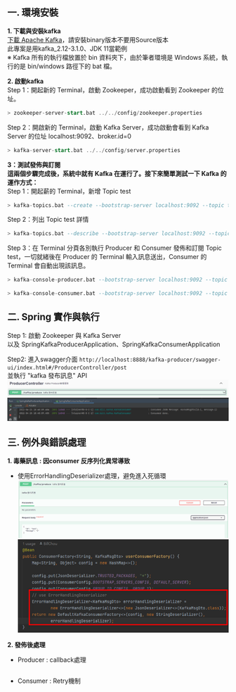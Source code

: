**一. 環境安裝** 
---
**1. 下載與安裝kafka**    
[下載 Apache Kafka](https://kafka.apache.org/downloads)，請安裝binary版本不要用Source版本  
此專案是用kafka_2.12-3.1.0、JDK 11當範例  
※ Kafka 所有的執行檔放置於 bin 資料夾下，由於筆者環境是 Windows 系統，執行的是 bin/windows 路徑下的 bat 檔。

**2. 啟動kafka**  
Step 1：開起新的 Terminal，啟動 Zookeeper，成功啟動看到 Zookeeper 的位址。  
```sql
> zookeeper-server-start.bat ../../config/zookeeper.properties
```
Step 2：開啟新的 Terminal，啟動 Kafka Server，成功啟動會看到 Kafka Server 的位址 localhost:9092、broker.id=0
```sql
> kafka-server-start.bat ../../config/server.properties
```

**3：測試發佈與訂閱**  
**這兩個步驟完成後，系統中就有 Kafka 在運行了。接下來簡單測試一下 Kafka 的運作方式：**  
Step 1：開起薪的 Terminal，新增 Topic test  
```sql
> kafka-topics.bat --create --bootstrap-server localhost:9092 --topic test --replication-factor 1 --partitions 1
```
Step 2：列出 Topic test 詳情  
```sql
> kafka-topics.bat --describe --bootstrap-server localhost:9092 --topic test
```
Step 3：在 Terminal 分頁各別執行 Producer 和 Consumer 發佈和訂閱 Topic test，一切就緒後在 Producer 的 Terminal 輸入訊息送出，Consumer 的 Terminal 會自動出現該訊息。  
```sql
> kafka-console-producer.bat --bootstrap-server localhost:9092 --topic test
```
```sql
> kafka-console-consumer.bat --bootstrap-server localhost:9092 --topic test
```

**二. Spring 實作與執行** 
---
Step 1:
啟動 Zookeeper 與 Kafka Server  
以及 SpringKafkaProducerApplication、SpringKafkaConsumerApplication

Step2:
進入swagger介面 `http://localhost:8888/kafka-producer/swagger-ui/index.html#/ProducerController/post`  
並執行 "kafka 發布訊息" API
![image](https://github.com/st801026bill/spring-kafka-demo/blob/master/pic/swagger.png)
![image](https://github.com/st801026bill/spring-kafka-demo/blob/master/pic/consumer_log.png)

**三. 例外與錯誤處理** 
---
**1. 毒藥訊息 : 因consumer 反序列化異常導致**
  - 使用ErrorHandlingDeserializer處理，避免進入死循環
  ![image](https://github.com/st801026bill/spring-kafka-demo/blob/master/pic/3-1A.png)
  ![image](https://github.com/st801026bill/spring-kafka-demo/blob/master/pic/3-1B.png)
  
**2. 發佈後處理**
  - Producer : callback處理
  ```sql
  ```
  - Consumer : Retry機制
  ```sql
  ```
